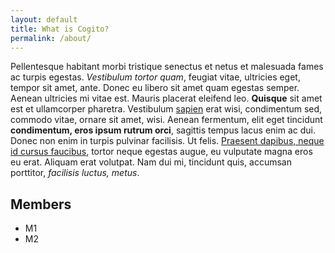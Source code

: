 ```yaml
---
layout: default
title: What is Cogito?
permalink: /about/
---
```


Pellentesque habitant morbi tristique senectus et netus et malesuada fames ac turpis egestas. _Vestibulum tortor quam_, feugiat vitae, ultricies eget, tempor sit amet, ante. Donec eu libero sit amet quam egestas semper. Aenean ultricies mi vitae est. Mauris placerat eleifend leo. **Quisque** sit amet est et ullamcorper pharetra. Vestibulum [sapien](https://www.iiserkol.ac.in/web/en/#gsc.tab=0) erat wisi, condimentum sed, commodo vitae, ornare sit amet, wisi. Aenean fermentum, elit eget tincidunt **condimentum, eros ipsum rutrum orci**, sagittis tempus lacus enim ac dui. Donec non enim in turpis pulvinar facilisis. Ut felis. [Praesent dapibus, neque id cursus faucibus](https://www.iiserkol.ac.in/web/en/#gsc.tab=0), tortor neque egestas augue, eu vulputate magna eros eu erat. Aliquam erat volutpat. Nam dui mi, tincidunt quis, accumsan porttitor, _facilisis luctus, metus_.

## Members

- M1
- M2
